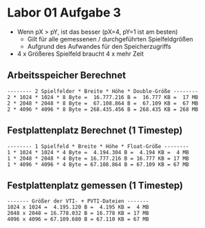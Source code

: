 # Labor 01 Aufgabe 3
* Wenn pX > pY, ist das besser (pX=4, pY=1 ist am besten)
  * Gilt für alle gemessenen / durchgeführten Spielfeldgrößen
  * Aufgrund des Aufwandes für den Speicherzugriffs
* 4 x Größeres Spielfeld braucht 4 x mehr Zeit

## Arbeitsspeicher Berechnet
```
-------- 2 Spielfelder * Breite * Höhe * Double-Größe --------
2 * 1024 * 1024 * 8 Byte =  16.777.216 B =  16.777 KB =  17 MB
2 * 2048 * 2048 * 8 Byte =  67.108.864 B =  67.109 KB =  67 MB
2 * 4096 * 4096 * 8 Byte = 268.435.456 B = 268.435 KB = 268 MB
```
## Festplattenplatz Berechnet (1 Timestep)
```
-------- 1 Spielfeld * Breite * Höhe * Float-Größe --------
1 * 1024 * 1024 * 4 Byte =  4.194.304 B =  4.194 KB =  4 MB
1 * 2048 * 2048 * 4 Byte = 16.777.216 B = 16.777 KB = 17 MB
1 * 4096 * 4096 * 4 Byte = 67.108.864 B = 67.109 KB = 67 MB
```

## Festplattenplatz gemessen (1 Timestep)
```
------- Größer der VTI- + PVTI-Dateien -------
1024 x 1024 =  4.195.120 B =  4.195 KB =  4 MB
2048 x 2048 = 16.778.032 B = 16.778 KB = 17 MB
4096 x 4096 = 67.109.680 B = 67.110 KB = 67 MB
```
